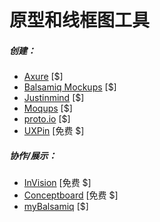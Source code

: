 # 原型和线框图工具

##### 创建：

* [Axure](http://www.axure.com/) [$]
* [Balsamiq Mockups](https://balsamiq.com) [$]
* [Justinmind](http://www.justinmind.com/) [$]
* [Moqups](https://moqups.com/) [$]
* [proto.io](https://proto.io/) [$]
* [UXPin](http://www.uxpin.com/) [免费 $]


##### 协作/展示：

* [InVision](http://www.invisionapp.com/) [免费 $]
* [Conceptboard](https://conceptboard.com/) [免费 $]
* [myBalsamiq](https://balsamiq.cloud/) [$]















































 






